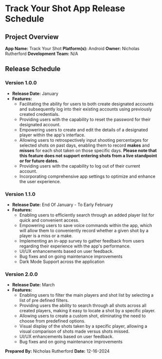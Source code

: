 # Track Your Shot App Release Schedule

## Project Overview

**App Name:** Track Your Shot
**Platform(s):** Android
**Owner:** Nicholas Rutherford
**Development Team:** N/A

## Release Schedule

### Version 1.0.0

- **Release Date:** January
- **Features:**
    - Facilitating the ability for users to both create designated accounts and subsequently log into their existing accounts using previously created credentials.
    - Providing users with the capability to reset the password for their designated account.
    - Empowering users to create and edit the details of a designated player within the app's interface.
    - Allowing users to retrospectively input shooting percentages for selected shots on past days, enabling them to record **makes** and **misses** for each shot taken on those specific days. **Please note that this feature does not support entering shots from a live standpoint or for future dates.**
    - Providing users with the capability to log out of their current account.
    - Incorporating comprehensive app settings to optimize and enhance the user experience.

### Version 1.1.0

- **Release Date:**  End Of January - To Early February
- **Features:**
    - Enabling users to efficiently search through an added player list for quick and convenient access.
    - Empowering users to save voice commands within the app, which will allow them to conveniently record whether a given shot by a player is a miss or a make.
    - Implementing an in-app survey to gather feedback from users regarding their experience with the app's performance.
    - UI/UX enhancements based on user feedback.
    - Bug fixes and on going maintenance improvements
    - Dark Mode Support across the application

### Version 2.0.0

- **Release Date:** March
- **Features:**
    - Enabling users to filter the main players and shot list by selecting a list of pre defined filters.
    - Providing users the ability to search through all shots across all created players, making it easy to locate a shot by a specific player.
    - Allowing users to create a custom shot, eliminating the need to choose from predefined options.
    - Visual display of the shots taken by a specific player, allowing a visual comparison of shots made versus shots missed.
    - UI/UX enhancements based on user feedback.
    - Bug fixes and on going maintenance improvements

**Prepared By:** Nicholas Rutherford
**Date:** 12-16-2024
